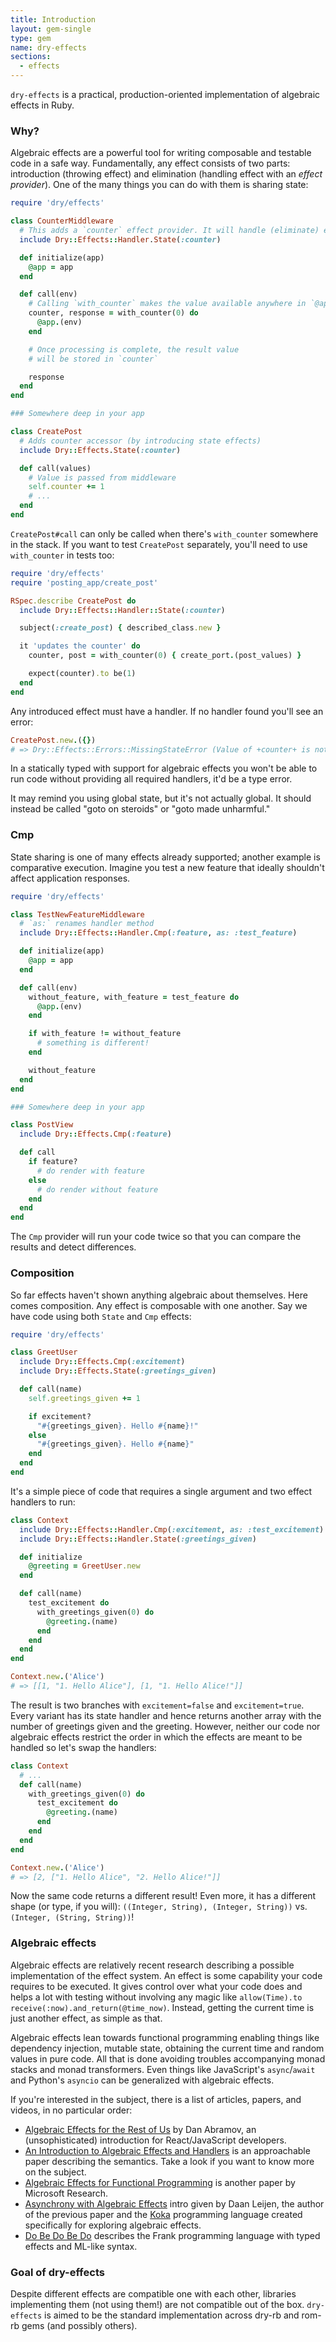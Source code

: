 ```yaml
---
title: Introduction
layout: gem-single
type: gem
name: dry-effects
sections:
  - effects
---
```


`dry-effects` is a practical, production-oriented implementation of algebraic effects in Ruby.

### Why?

Algebraic effects are a powerful tool for writing composable and testable code in a safe way. Fundamentally, any effect consists of two parts: introduction (throwing effect) and elimination (handling effect with an _effect provider_). One of the many things you can do with them is sharing state:

```ruby
require 'dry/effects'

class CounterMiddleware
  # This adds a `counter` effect provider. It will handle (eliminate) effects
  include Dry::Effects::Handler.State(:counter)

  def initialize(app)
    @app = app
  end

  def call(env)
    # Calling `with_counter` makes the value available anywhere in `@app.call`
    counter, response = with_counter(0) do
      @app.(env)
    end

    # Once processing is complete, the result value
    # will be stored in `counter`

    response
  end
end

### Somewhere deep in your app

class CreatePost
  # Adds counter accessor (by introducing state effects)
  include Dry::Effects.State(:counter)

  def call(values)
    # Value is passed from middleware
    self.counter += 1
    # ...
  end
end
```

`CreatePost#call` can only be called when there's `with_counter` somewhere in the stack. If you want to test `CreatePost` separately, you'll need to use `with_counter` in tests too:

```ruby
require 'dry/effects'
require 'posting_app/create_post'

RSpec.describe CreatePost do
  include Dry::Effects::Handler::State(:counter)

  subject(:create_post) { described_class.new }

  it 'updates the counter' do
    counter, post = with_counter(0) { create_port.(post_values) }

    expect(counter).to be(1)
  end
end
```

Any introduced effect must have a handler. If no handler found you'll see an error:

```ruby
CreatePost.new.({})
# => Dry::Effects::Errors::MissingStateError (Value of +counter+ is not set, you need to provide value with an effect handler)
```

In a statically typed with support for algebraic effects you won't be able to run code without providing all required handlers, it'd be a type error.

It may remind you using global state, but it's not actually global. It should instead be called "goto on steroids" or "goto made unharmful."

### Cmp

State sharing is one of many effects already supported; another example is comparative execution. Imagine you test a new feature that ideally shouldn't affect application responses.

```ruby
require 'dry/effects'

class TestNewFeatureMiddleware
  # `as:` renames handler method
  include Dry::Effects::Handler.Cmp(:feature, as: :test_feature)

  def initialize(app)
    @app = app
  end

  def call(env)
    without_feature, with_feature = test_feature do
      @app.(env)
    end

    if with_feature != without_feature
      # something is different!
    end

    without_feature
  end
end

### Somewhere deep in your app

class PostView
  include Dry::Effects.Cmp(:feature)

  def call
    if feature?
      # do render with feature
    else
      # do render without feature
    end
  end
end
```

The `Cmp` provider will run your code twice so that you can compare the results and detect differences.

### Composition

So far effects haven't shown anything algebraic about themselves. Here comes composition. Any effect is composable with one another. Say we have code using both `State` and `Cmp` effects:

```ruby
require 'dry/effects'

class GreetUser
  include Dry::Effects.Cmp(:excitement)
  include Dry::Effects.State(:greetings_given)

  def call(name)
    self.greetings_given += 1

    if excitement?
      "#{greetings_given}. Hello #{name}!"
    else
      "#{greetings_given}. Hello #{name}"
    end
  end
end
```

It's a simple piece of code that requires a single argument and two effect handlers to run:

```ruby
class Context
  include Dry::Effects::Handler.Cmp(:excitement, as: :test_excitement)
  include Dry::Effects::Handler.State(:greetings_given)

  def initialize
    @greeting = GreetUser.new
  end

  def call(name)
    test_excitement do
      with_greetings_given(0) do
        @greeting.(name)
      end
    end
  end
end

Context.new.('Alice')
# => [[1, "1. Hello Alice"], [1, "1. Hello Alice!"]]
```

The result is two branches with `excitement=false` and `excitement=true`. Every variant has its state handler and hence returns another array with the number of greetings given and the greeting. However, neither our code nor algebraic effects restrict the order in which the effects are meant to be handled so let's swap the handlers:

```ruby
class Context
  # ...
  def call(name)
    with_greetings_given(0) do
      test_excitement do
        @greeting.(name)
      end
    end
  end
end

Context.new.('Alice')
# => [2, ["1. Hello Alice", "2. Hello Alice!"]]
```

Now the same code returns a different result! Even more, it has a different shape (or type, if you will): `((Integer, String), (Integer, String))` vs. `(Integer, (String, String))`!

### Algebraic effects

Algebraic effects are relatively recent research describing a possible implementation of the effect system. An effect is some capability your code requires to be executed. It gives control over what your code does and helps a lot with testing without involving any magic like `allow(Time).to receive(:now).and_return(@time_now)`. Instead, getting the current time is just another effect, as simple as that.

Algebraic effects lean towards functional programming enabling things like dependency injection, mutable state, obtaining the current time and random values in pure code. All that is done avoiding troubles accompanying monad stacks and monad transformers. Even things like JavaScript's `async`/`await` and Python's `asyncio` can be generalized with algebraic effects.

If you're interested in the subject, there is a list of articles, papers, and videos, in no particular order:

- [Algebraic Effects for the Rest of Us](https://overreacted.io/algebraic-effects-for-the-rest-of-us/) by Dan Abramov, an (unsophisticated) introduction for React/JavaScript developers.
- [An Introduction to Algebraic Effects and Handlers](https://www.eff-lang.org/handlers-tutorial.pdf) is an approachable paper describing the semantics. Take a look if you want to know more on the subject.
- [Algebraic Effects for Functional Programming](https://www.microsoft.com/en-us/research/wp-content/uploads/2016/08/algeff-tr-2016-v2.pdf) is another paper by Microsoft Research.
- [Asynchrony with Algebraic Effects](https://www.youtube.com/watch?v=hrBq8R_kxI0) intro given by Daan Leijen, the author of the previous paper and the [Koka](https://github.com/koka-lang/koka) programming language created specifically for exploring algebraic effects.
- [Do Be Do Be Do](https://arxiv.org/pdf/1611.09259.pdf) describes the Frank programming language with typed effects and ML-like syntax.

### Goal of dry-effects

Despite different effects are compatible one with each other, libraries implementing them (not using them!) are not compatible out of the box. `dry-effects` is aimed to be the standard implementation across dry-rb and rom-rb gems (and possibly others).
